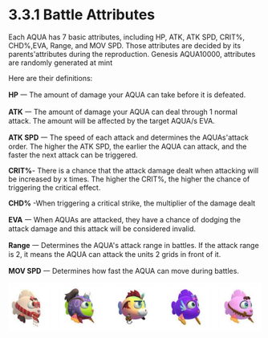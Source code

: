 # 3.3.1 Battle Attributes

Each AQUA has 7 basic attributes, including HP, ATK, ATK SPD, CRIT%, CHD%,EVA, Range, and MOV SPD. Those attributes are decided by its parents'attributes during the reproduction. Genesis AQUA10000, attributes are randomly generated at mint

Here are their definitions:

**HP**   一 The amount of damage your AQUA can take before it is defeated.

**ATK** 一 The amount of damage your AQUA can deal through 1 normal attack. The amount will be affected by the target AQUA/s EVA.

**ATK SPD** 一 The speed of each attack and determines the AQUAs'attack order. The higher the ATK SPD, the earlier the AQUA can attack, and the faster the next attack can be triggered.

**CRIT%**- There is a chance that the attack damage dealt when attacking will be increased by x times. The higher the CRIT%, the higher the chance of triggering the critical effect.

**CHD%** -When triggering a critical strike, the multiplier of the damage dealt

**EVA** 一 When AQUAs are attacked, they have a chance of dodging the attack damage and this attack will be considered invalid.

**Range** 一 Determines the AQUA's attack range in battles. If the attack range is 2, it means the AQUA can attack the units 2 grids in front of it.

**MOV SPD** 一 Determines how fast the AQUA can move during battles.

![alt Attributes](../assets/image4.png)